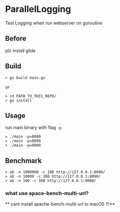 # ParallelLogging
Test Logging when run webserver on goroutine

## Before

plz install glide

## Build

```
> go build main.go
```

or

```
> cd PATH_TO_THIS_REPO/
> go install
```

## Usage

run main binary with flag `-p`

```
> ./main -p=8080
> ./main -p=8090
> ./main -p=9000
```

## Benchmark

```
> ab -n 1000000 -c 100 http://127.0.0.1:8080/
> ab -n 10000 -c 100 http://127.0.0.1:8090/
> ab -n 100 -c 100 http://127.0.0.1:9000/
```

### what use apace-bench-multi-url?

** cant install apache-bench-multi-url to macOS !!!**